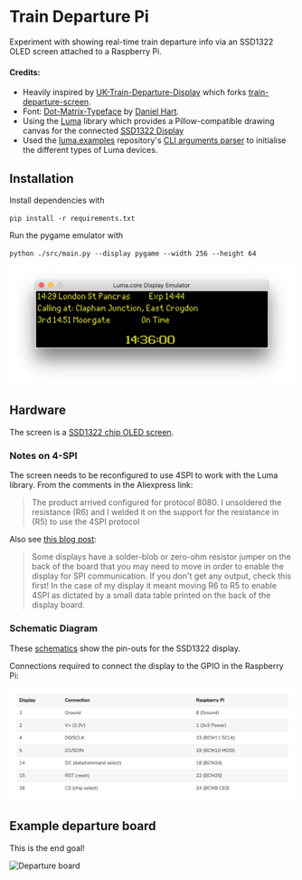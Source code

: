 # Train Departure Pi

Experiment with showing real-time train departure info via an SSD1322 OLED screen attached to a Raspberry Pi.

#### Credits:

- Heavily inspired by [UK-Train-Departure-Display](https://github.com/ghostseven/UK-Train-Departure-Display) which forks [train-departure-screen](https://github.com/chrishutchinson/train-departure-screen).
- Font: [Dot-Matrix-Typeface](https://github.com/DanielHartUK/Dot-Matrix-Typeface) by [Daniel Hart](https://github.com/DanielHartUK).
- Using the [Luma](https://github.com/rm-hull/luma.core) library which provides a Pillow-compatible drawing canvas for the connected [SSD1322 Display](https://www.aliexpress.com/item/32949282762.html)
- Used the [luma.examples](https://github.com/rm-hull/luma.examples) repository's [CLI arguments parser](https://github.com/rm-hull/luma.examples/blob/master/examples/demo_opts.py) to initialise the different types of Luma devices.

##  Installation

Install dependencies with 

`pip install -r requirements.txt`

Run the pygame emulator with

`python ./src/main.py --display pygame --width 256 --height 64`

![Emulator output](assets/emulator.png)

## Hardware

The screen is a [SSD1322 chip OLED screen](https://www.aliexpress.com/item/32949282762.html).

### Notes on 4-SPI

The screen needs to be reconfigured to use 4SPI to work with the Luma library. From the comments in the Aliexpress link:

> The product arrived configured for protocol 8080. I unsoldered the resistance (R6) and I welded it on the support for the resistance in (R5) to use the 4SPI protocol

Also see [this blog post](https://www.balena.io/blog/build-a-raspberry-pi-powered-train-station-oled-sign-for-your-desk/#puttingittogether):

> Some displays have a solder-blob or zero-ohm resistor jumper on the back of the board that you may need to move in order to enable the display for SPI communication. If you don't get any output, check this first! In the case of my display it meant moving R6 to R5 to enable 4SPI as dictated by a small data table printed on the back of the display board.


### Schematic Diagram

These [schematics](https://ae01.alicdn.com/kf/H10b015a4b529447089d8d74d15d6c118T.jpg) show the pin-outs for the SSD1322 display.

Connections required to connect the display to the GPIO in the Raspberry Pi:

![Connections table](assets/display-to-pi-connections.png)

## Example departure board

This is the end goal!

![Departure board](https://i.redd.it/hu788k5bih421.jpg)